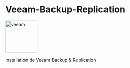 # Veeam-Backup-Replication
<img src="https://github.com/user-attachments/assets/2cc256a3-5f62-4b75-a8e8-4685a0f27e5d" alt="veeam" width="100">

Installation de Veeam Backup &amp; Replication


